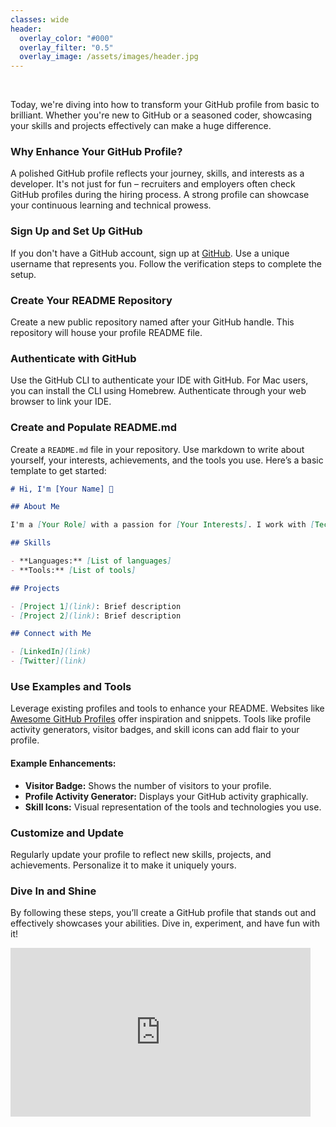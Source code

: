```yaml
---
classes: wide
header:
  overlay_color: "#000"
  overlay_filter: "0.5"
  overlay_image: /assets/images/header.jpg
---
```


<br />

Today, we're diving into how to transform your GitHub profile from basic to brilliant. Whether you're new to GitHub or a seasoned coder, showcasing your skills and projects effectively can make a huge difference.

### Why Enhance Your GitHub Profile?

A polished GitHub profile reflects your journey, skills, and interests as a developer. It's not just for fun – recruiters and employers often check GitHub profiles during the hiring process. A strong profile can showcase your continuous learning and technical prowess.

### Sign Up and Set Up GitHub

If you don't have a GitHub account, sign up at [GitHub](https://github.com). Use a unique username that represents you. Follow the verification steps to complete the setup.

### Create Your README Repository

Create a new public repository named after your GitHub handle. This repository will house your profile README file.


### Authenticate with GitHub

Use the GitHub CLI to authenticate your IDE with GitHub. For Mac users, you can install the CLI using Homebrew. Authenticate through your web browser to link your IDE.

### Create and Populate README.md

Create a `README.md` file in your repository. Use markdown to write about yourself, your interests, achievements, and the tools you use. Here’s a basic template to get started:

```markdown
# Hi, I'm [Your Name] 👋

## About Me

I'm a [Your Role] with a passion for [Your Interests]. I work with [Technologies] and love exploring new tools and techniques.

## Skills

- **Languages:** [List of languages]
- **Tools:** [List of tools]

## Projects

- [Project 1](link): Brief description
- [Project 2](link): Brief description

## Connect with Me

- [LinkedIn](link)
- [Twitter](link)
```

### Use Examples and Tools

Leverage existing profiles and tools to enhance your README. Websites like [Awesome GitHub Profiles](https://github.com/EddieHubCommunity/awesome-github-profiles) offer inspiration and snippets. Tools like profile activity generators, visitor badges, and skill icons can add flair to your profile.

#### Example Enhancements:

- **Visitor Badge:** Shows the number of visitors to your profile.
- **Profile Activity Generator:** Displays your GitHub activity graphically.
- **Skill Icons:** Visual representation of the tools and technologies you use.

### Customize and Update

Regularly update your profile to reflect new skills, projects, and achievements. Personalize it to make it uniquely yours.

### Dive In and Shine

By following these steps, you’ll create a GitHub profile that stands out and effectively showcases your abilities. Dive in, experiment, and have fun with it!


<iframe width="480" height="270" src="https://www.youtube.com/embed/TvUQD-qjidY?list=TLGG_UoDaFOc2awxMjAxMjAyNQ" title="Help Get a Job In Tech With This GitHub Trick" frameborder="0" allow="accelerometer; autoplay; clipboard-write; encrypted-media; gyroscope; picture-in-picture; web-share" referrerpolicy="strict-origin-when-cross-origin" allowfullscreen></iframe>